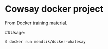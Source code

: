 # Cowsay docker project

From Docker [training material](https://docs.docker.com/mac/step_six/).

##Usage: 

```bash
$ docker run mendlik/docker-whalesay
```
